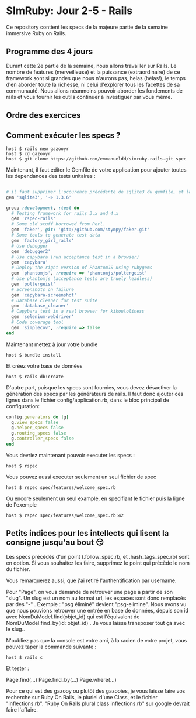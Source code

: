 SImRuby: Jour 2-5 - Rails
=========================

Ce repository contient les specs de la majeure partie de la semaine
immersive Ruby on Rails.

Programme des 4 jours
---------------------

Durant cette 2e partie de la semaine, nous allons travailler sur
Rails. Le nombre de features (merveilleuse) et la puissance
(extraordinaire) de ce framework sont si grandes que nous n'aurons
pas, helas (hélas!), le temps d'en aborder toute la richesse, ni celui
d'explorer tous les facettes de sa communauté. Nous allons néanmoins
pouvoir aborder les fondements de rails et vous fournir les outils
continuer à investiguer par vous même.

Ordre des exercices
-------------------


Comment exécuter les specs ?
----------------------------

    host $ rails new gazooyr
    host $ cd gazooyr
    host $ git clone https://github.com/emmanueldd/simruby-rails.git spec

Maintenant, il faut editer le Gemfile de votre application pour
ajouter toutes les dependances des tests unitaires :

```ruby

# il faut supprimer l'occurence précédente de sqlite3 du gemfile, et la modifier comme suit :
gem 'sqlite3', '~> 1.3.6'

group :development, :test do
  # Testing framework for rails 3.x and 4.x
  gem 'rspec-rails'
  # Some old stuff borrowed from Perl.
  gem 'faker', git: 'git://github.com/stympy/faker.git'
  # Some tools to generate test data
  gem 'factory_girl_rails'
  # Use debugger
  gem 'debugger2'
  # Use capybara (run acceptance test in a browser)
  gem 'capybara'
  # Deploy the right version of PhantomJS using rubygems
  gem 'phantomjs', :require => 'phantomjs/poltergeist'
  # Use phantomjs (acceptance tests are truely headless)
  gem 'poltergeist'
  # Screenshots on failure
  gem 'capybara-screenshot'
  # Database cleaner for test suite
  gem 'database_cleaner'
  # Capybara test in a real browser for kikouloliness
  gem 'selenium-webdriver'
  # Code coverage tool
  gem 'simplecov', :require => false
end
```

Maintenant mettez à jour votre bundle

    host $ bundle install

Et créez votre base de données

    host $ rails db:create


D'autre part, puisque les specs sont fournies, vous devez désactiver
la génération des specs par les générateurs de rails. Il faut donc
ajouter ces lignes dans le fichier config/application.rb, dans le bloc
principal de configuration:

```ruby
config.generators do |g|
  g.view_specs false
  g.helper_specs false
  g.routing_specs false
  g.controller_specs false
end
```

Vous devriez maintenant pouvoir executer les specs :

    host $ rspec

Vous pouvez aussi executer seulement un seul fichier de spec

    host $ rspec spec/features/welcome_spec.rb

Ou encore seulement un seul example, en specifiant le fichier puis la
ligne de l'exemple

    host $ rspec spec/features/welcome_spec.rb:42


Petits indices pour les intellects qui lisent la consigne jusqu'au bout 😏
----------------------------
Les specs précédés d'un point (.follow_spec.rb, et .hash_tags_spec.rb) sont en option. Si vous souhaitez les faire, supprimez le point qui précède le nom du fichier.

Vous remarquerez aussi, que j'ai retiré l'authentification par username.

Pour "Page", on vous demande de retrouver une page à partir de son "slug".
Un slug est un nom au format url, les espaces sont donc remplacés par des "-" .
Exemple : "psg éliminé" devient "psg-elimine".
Nous avons vu que nous pouvions retrouver une entrée en base de données, depuis son id avec NomDuModel.find(objet_id) qui est l'équivalent de NomDuModel.find_by(id: objet_id) . Je vous laisse transposer tout ça avec le slug..

N'oubliez pas que la console est votre ami, à la racien de votre projet, vous pouvez taper la commande suivante :

    host $ rails c

Et tester  :

Page.find(...)
Page.find_by(...)
Page.where(...)

Pour ce qui est des gazooy ou plutôt des gazooies, je vous laisse faire vos recherche sur Ruby On Rails, le pluriel d'une Class, et le fichier "inflections.rb". "Ruby On Rails plural class inflections.rb" sur google devrait faire l'affaire.
